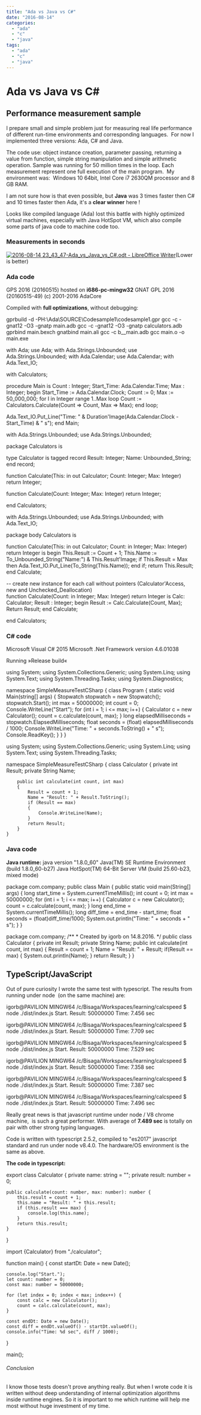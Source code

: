 ```yaml
---
title: "Ada vs Java vs C#"
date: "2016-08-14"
categories: 
  - "ada"
  - "c"
  - "java"
tags: 
  - "ada"
  - "c"
  - "java"
---
```


# Ada vs Java vs C#

## Performance measurement sample

I prepare small and simple problem just for measuring real life performance of different run-time environments and corresponding languages.  For now I implemented three versions: Ada, C# and Java.

The code use: object instance creation, parameter passing, returning a value from function, simple string manipulation and simple arithmetic operation. Sample was running for 50 million times in the loop. Each measurement represent one full execution of the main program.  My environment was:  Windows 10 64bit, Intel Core i7 2630QM processor and 8 GB RAM.

I am not sure how is that even possible, but **Java** was 3 times faster then C# and 10 times faster then Ada, it's a **clear winner** here !

Looks like compiled language (Ada) lost this battle with highly optimized virtual machines, especially with Java HotSpot VM, which also compile some parts of java code to machine code too.

### Measurements in seconds

[![2016-08-14 23_43_47-Ada_vs_Java_vs_C#.odt - LibreOffice Writer](images/2016-08-14-23_43_47-Ada_vs_Java_vs_C.odt-LibreOffice-Writer-300x170.png)](http://bisaga.com/blog/wp-content/uploads/2016/08/2016-08-14-23_43_47-Ada_vs_Java_vs_C.odt-LibreOffice-Writer.png)(Lower is better)

### Ada code

GPS 2016 (20160515) hosted on **i686-pc-mingw32** GNAT GPL 2016 (20160515-49) (c) 2001-2016 AdaCore

Compiled with **full optimizations**, without debugging:

gprbuild -d -PH:\\Ada\\SOURCE\\Codesample1\\codesample1.gpr gcc -c -gnat12 -O3 -gnatp main.adb gcc -c -gnat12 -O3 -gnatp calculators.adb gprbind main.bexch gnatbind main.ali gcc -c b\_\_main.adb gcc main.o -o main.exe

with Ada; use Ada;
with Ada.Strings.Unbounded; use Ada.Strings.Unbounded;
with Ada.Calendar; use Ada.Calendar;
with Ada.Text\_IO;

with Calculators;

procedure Main is
   Count  : Integer;
   Start\_Time: Ada.Calendar.Time;
   Max : Integer;
begin
   Start\_Time := Ada.Calendar.Clock;
   Count  := 0;
   Max := 50\_000\_000;
   for I in Integer range 1..Max loop
      Count := Calculators.Calculate(Count => Count, Max => Max);
   end loop;
    
   Ada.Text\_IO.Put\_Line("Time: " & Duration'Image(Ada.Calendar.Clock - Start\_Time) & " s");
end Main;

with Ada.Strings.Unbounded; use Ada.Strings.Unbounded;

package Calculators is

   type Calculator is tagged
      record
         Result: Integer;
         Name: Unbounded\_String;
      end record;

   function Calculate(This: in out Calculator; Count: Integer; Max: Integer) return Integer;

   function Calculate(Count: Integer; Max: Integer) return Integer;

end Calculators;

with Ada.Strings.Unbounded; use Ada.Strings.Unbounded;
with Ada.Text\_IO;

package body Calculators is

   function Calculate(This: in out Calculator;  Count: in Integer; Max: Integer) return Integer is
   begin
      This.Result := Count + 1;
      This.Name := To\_Unbounded\_String("Name:") & This.Result'Image;
      if This.Result = Max then
        Ada.Text\_IO.Put\_Line(To\_String(This.Name));
      end if;
      return This.Result;
   end Calculate;
   
   
   -- create new instance for each call without pointers (Calculator'Access, new and Unchecked\_Deallocation)  
   function Calculate(Count: in Integer; Max: Integer) return Integer is
      Calc: Calculator;
      Result : Integer;
   begin
      Result := Calc.Calculate(Count, Max);
      Return Result;
   end Calculate;

end Calculators;

### C# code

Microsoft Visual C# 2015 Microsoft .Net Framework version 4.6.01038

Running »Release build«

using System;
using System.Collections.Generic;
using System.Linq;
using System.Text;
using System.Threading.Tasks;
using System.Diagnostics;

namespace SimpleMeasureTestCSharp
{
    class Program
    {
        static void Main(string\[\] args)
        {
            Stopwatch stopwatch = new Stopwatch();
            stopwatch.Start();
            int max = 50000000;
            int count = 0;
            Console.WriteLine("Start");
            for (int i = 1; i <= max; i++)
            {
                Calculator c = new Calculator();
                count = c.calculate(count, max);
            }
            long elapsedMilliseconds = stopwatch.ElapsedMilliseconds;
            float seconds = (float) elapsedMilliseconds / 1000;
            Console.WriteLine("Time: " + seconds.ToString() + " s");
            Console.ReadKey();
        }
    }
}

using System;
using System.Collections.Generic;
using System.Linq;
using System.Text;
using System.Threading.Tasks;

namespace SimpleMeasureTestCSharp
{
    class Calculator
    {
        private int Result;
        private String Name;

        public int calculate(int count, int max)
        {
            Result = count + 1;
            Name = "Result: " + Result.ToString();
            if (Result == max)
            {
                Console.WriteLine(Name);
            }
            return Result;
        }
    }

### Java code

**Java runtime:** java version "1.8.0\_60" Java(TM) SE Runtime Environment (build 1.8.0\_60-b27) Java HotSpot(TM) 64-Bit Server VM (build 25.60-b23, mixed mode)

package com.company;
public class Main {
    public static void main(String\[\] args) {
        long start\_time = System.currentTimeMillis();
        int count = 0;
        int max = 50000000;
        for (int i = 1; i <= max; i++) {
            Calculator c = new Calculator();
            count = c.calculate(count, max);
        }
        long end\_time = System.currentTimeMillis();
        long diff\_time = end\_time - start\_time;
        float seconds = (float)diff\_time/1000;
        System.out.println("Time: "  + seconds + " s");
    }
}

package com.company;
/\*\*
 \* Created by igorb on 14.8.2016.
 \*/
public class Calculator {
    private int Result;
    private String Name;
    public int calculate(int count, int max)
    {
        Result = count + 1;
        Name = "Result: " + Result;
        if(Result == max) {
            System.out.println(Name);
        }
       return Result;
    }
}

## TypeScript/JavaScript

Out of pure curiosity I wrote the same test with typescript. The results from running under node  (on the same machine) are:

igorb@PAVILION MINGW64 /c/Bisaga/Workspaces/learning/calcspeed
$ node ./dist/index.js
Start.
Result: 50000000
Time: 7.456 sec

igorb@PAVILION MINGW64 /c/Bisaga/Workspaces/learning/calcspeed
$ node ./dist/index.js
Start.
Result: 50000000
Time: 7.709 sec

igorb@PAVILION MINGW64 /c/Bisaga/Workspaces/learning/calcspeed
$ node ./dist/index.js
Start.
Result: 50000000
Time: 7.529 sec

igorb@PAVILION MINGW64 /c/Bisaga/Workspaces/learning/calcspeed
$ node ./dist/index.js
Start.
Result: 50000000
Time: 7.358 sec

igorb@PAVILION MINGW64 /c/Bisaga/Workspaces/learning/calcspeed
$ node ./dist/index.js
Start.
Result: 50000000
Time: 7.387 sec

igorb@PAVILION MINGW64 /c/Bisaga/Workspaces/learning/calcspeed
$ node ./dist/index.js
Start.
Result: 50000000
Time: 7.496 sec

Really great news is that javascript runtime under node / V8 chrome machine,  is such a great performer. With average of **7.489 sec** is totally on pair with other strong typing languages.

Code is written with typescript 2.5.2, compiled to "es2017" javascript standard and run under node v8.4.0. The hardware/OS environment is the same as above.

**The code in typescript:**

export class Calculator {
    private name: string = "";
    private result: number = 0;

    public calculate(count: number, max: number): number {
        this.result = count + 1;
        this.name = "Result: " + this.result;
        if (this.result === max) {
            console.log(this.name);
        }
        return this.result;
    }
}

import {Calculator} from "./calculator";

function main() {
    const startDt: Date = new Date();

    console.log("Start.");
    let count: number = 0;
    const max: number = 50000000;

    for (let index = 0; index < max; index++) {
        const calc = new Calculator();
        count = calc.calculate(count, max);
    }

    const endDt: Date = new Date();
    const diff = endDt.valueOf() - startDt.valueOf();
    console.info("Time: %d sec", diff / 1000);
}

main();

###### Conclusion

I know those tests doesn't prove anything really. But when I wrote code it is written without deep understanding of internal optimization algorithms inside runtime engines. So it is important to me which runtime will help me most without huge investment of my time.
